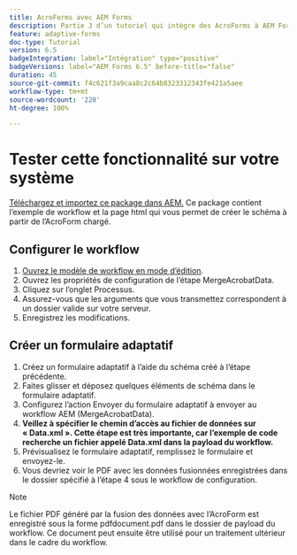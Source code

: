 ```yaml
---
title: AcroForms avec AEM Forms
description: Partie 3 d’un tutoriel qui intègre des AcroForms à AEM Forms. Testez le workflow et le formulaire adaptatif sur votre système.
feature: adaptive-forms
doc-type: Tutorial
version: 6.5
badgeIntegration: label="Intégration" type="positive"
badgeVersions: label="AEM Forms 6.5" before-title="false"
duration: 45
source-git-commit: f4c621f3a9caa8c2c64b8323312343fe421a5aee
workflow-type: tm+mt
source-wordcount: '228'
ht-degree: 100%

---
```



# Tester cette fonctionnalité sur votre système

[Téléchargez et importez ce package dans AEM.](assets/acro-form-aem-form.zip)
Ce package contient l’exemple de workflow et la page html qui vous permet de créer le schéma à partir de l’AcroForm chargé.

## Configurer le workflow

1. [Ouvrez le modèle de workflow en mode d’édition](http://localhost:4502/editor.html/conf/global/settings/workflow/models/MergeAcroformData.html).
2. Ouvrez les propriétés de configuration de l’étape MergeAcrobatData.
3. Cliquez sur l’onglet Processus.
4. Assurez-vous que les arguments que vous transmettez correspondent à un dossier valide sur votre serveur.
5. Enregistrez les modifications.

## Créer un formulaire adaptatif

1. Créez un formulaire adaptatif à l’aide du schéma créé à l’étape précédente.
2. Faites glisser et déposez quelques éléments de schéma dans le formulaire adaptatif.
3. Configurez l’action Envoyer du formulaire adaptatif à envoyer au workflow AEM (MergeAcrobatData).
4. **Veillez à spécifier le chemin d’accès au fichier de données sur « Data.xml ». Cette étape est très importante, car l’exemple de code recherche un fichier appelé Data.xml dans la payload du workflow.**
5. Prévisualisez le formulaire adaptatif, remplissez le formulaire et envoyez-le.
6. Vous devriez voir le PDF avec les données fusionnées enregistrées dans le dossier spécifié à l’étape 4 sous le workflow de configuration.

>[!NOTE]
>
>Le fichier PDF généré par la fusion des données avec l’AcroForm est enregistré sous la forme pdfdocument.pdf dans le dossier de payload du workflow. Ce document peut ensuite être utilisé pour un traitement ultérieur dans le cadre du workflow.
